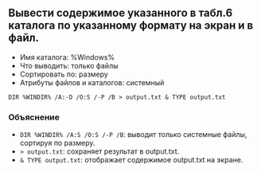 ## Вывести содержимое указанного в табл.6 каталога по указанному формату на экран и в файл.

- Имя каталога: %Windows%
- Что выводить: только файлы
- Сортировать по: размеру
- Атрибуты файлов и каталогов: системный

```
DIR %WINDIR% /A:-D /O:S /-P /B > output.txt & TYPE output.txt
```

### Объяснение

- `DIR %WINDIR% /A:S /O:S /-P /B`: выводит только системные файлы, сортируя по размеру.
- `> output.txt`: сохраняет результат в output.txt.
- `& TYPE output.txt`: отображает содержимое output.txt на экране.
